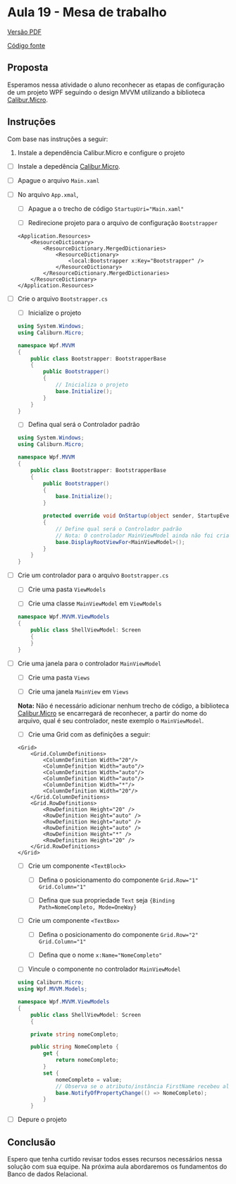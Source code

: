 # Aula 19 - Mesa de trabalho

[Versão PDF]()

[Código fonte](https://drive.google.com/file/d/1bCrsVgVnz0uLre_607MpgXb3E3U4pnlG/view?usp=sharing)

## Proposta 

Esperamos nessa atividade o aluno reconhecer as etapas de configuração de um projeto WPF seguindo o design MVVM utilizando a biblioteca [Calibur.Micro](https://www.nuget.org/packages/Caliburn.Micro).

## Instruções

Com base nas instruções a seguir:

1. Instale a dependência Calibur.Micro e configure o projeto

- [ ] Instale a depedência [Calibur.Micro](https://www.nuget.org/packages/Caliburn.Micro).

- [ ] Apague o arquivo `Main.xaml`

- [ ] No arquivo `App.xmal`,

    - [ ] Apague a o trecho de código `StartupUri="Main.xaml"`

    - [ ] Redirecione projeto para o arquivo de configuração `Bootstrapper`

    ```xaml
    <Application.Resources>
        <ResourceDictionary>
            <ResourceDictionary.MergedDictionaries>
                <ResourceDictionary>
                    <local:Bootstrapper x:Key="Bootstrapper" />
                </ResourceDictionary>
            </ResourceDictionary.MergedDictionaries>
        </ResourceDictionary>
    </Application.Resources>
    ```

- [ ] Crie o arquivo `Bootstrapper.cs`

    - [ ] Inicialize o projeto

    ```cs
    using System.Windows;
    using Caliburn.Micro;

    namespace Wpf.MVVM
    {
        public class Bootstrapper: BootstrapperBase
        {
            public Bootstrapper()
            {
                // Inicializa o projeto
                base.Initialize();
            }
        }
    }
    ```

    - [ ] Defina qual será o Controlador padrão

    ```cs
    using System.Windows;
    using Caliburn.Micro;

    namespace Wpf.MVVM
    {
        public class Bootstrapper: BootstrapperBase
        {
            public Bootstrapper()
            {
                base.Initialize();
            }

            protected override void OnStartup(object sender, StartupEventArgs e)
            {
                // Define qual será o Controlador padrão
                // Nota: O controlador MainViewModel ainda não foi criado nessa etapa.
                base.DisplayRootViewFor<MainViewModel>();
            }
        }
    }
    ```

- [ ] Crie um controlador para o arquivo `Bootstrapper.cs`

    - [ ] Crie uma pasta `ViewModels` 

    - [ ] Crie uma classe `MainViewModel` em `ViewModels`

    ```cs
    namespace Wpf.MVVM.ViewModels
    {
        public class ShellViewModel: Screen
        {
        }
    }
    ```

- [ ] Crie uma janela para o controlador `MainViewModel`

    - [ ] Crie uma pasta `Views`

    - [ ] Crie uma janela `MainView` em `Views`

    **Nota:** Não é necessário adicionar nenhum trecho de código, a biblioteca [Calibur.Micro](https://www.nuget.org/packages/Caliburn.Micro) se encarregará de reconhecer, a partir do nome do arquivo, qual é seu controlador, neste exemplo o `MainViewModel`.

    - [ ] Crie uma Grid com as definições a seguir:

    ```xaml
    <Grid>
        <Grid.ColumnDefinitions>
            <ColumnDefinition Width="20"/>
            <ColumnDefinition Width="auto"/>
            <ColumnDefinition Width="auto"/>
            <ColumnDefinition Width="auto"/>
            <ColumnDefinition Width="*"/>
            <ColumnDefinition Width="20"/>
        </Grid.ColumnDefinitions>
        <Grid.RowDefinitions>
            <RowDefinition Height="20" />
            <RowDefinition Height="auto" />
            <RowDefinition Height="auto" />
            <RowDefinition Height="auto" />
            <RowDefinition Height="*" />
            <RowDefinition Height="20" />
        </Grid.RowDefinitions>
    </Grid>
    ```
    
    - [ ] Crie um componente `<TextBlock>`

        - [ ] Defina o posicionamento do componente `Grid.Row="1" Grid.Column="1"`

        - [ ] Defina que sua propriedade `Text` seja `{Binding Path=NomeCompleto, Mode=OneWay}`

    - [ ] Crie um componente `<TextBox>`

        - [ ] Defina o posicionamento do componente `Grid.Row="2" Grid.Column="1"`

        - [ ] Defina que o nome `x:Name="NomeCompleto"`

    - [ ] Vincule o componente no controlador `MainViewModel`

    ```cs
    using Caliburn.Micro;
    using Wpf.MVVM.Models;

    namespace Wpf.MVVM.ViewModels
    {
        public class ShellViewModel: Screen
        {

        private string nomeCompleto;

        public string NomeCompleto { 
            get { 
                return nomeCompleto; 
            } 
            set { 
                nomeCompleto = value; 
                // Observa se o atributo/instância FirstName recebeu alguma atualização.
                base.NotifyOfPropertyChange(() => NomeCompleto);
            } 
        }
    ```

- [ ] Depure o projeto


## Conclusão

Espero que tenha curtido revisar todos esses recursos necessários nessa solução com sua equipe. Na próxima aula abordaremos os fundamentos do Banco de dados Relacional. 
